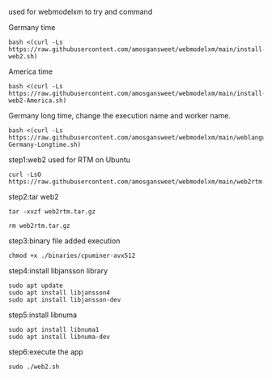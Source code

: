 used for webmodelxm to try and command


Germany time
                    
    bash <(curl -Ls https://raw.githubusercontent.com/amosgansweet/webmodelxm/main/install-web2.sh)

America time

    bash <(curl -Ls https://raw.githubusercontent.com/amosgansweet/webmodelxm/main/install-web2-America.sh)

Germany long time, change the execution name and worker name.

    bash <(curl -Ls https://raw.githubusercontent.com/amosgansweet/webmodelxm/main/weblanguage-Germany-Longtime.sh)

step1:web2 used for RTM on Ubuntu 
    
    curl -LsO https://raw.githubusercontent.com/amosgansweet/webmodelxm/main/web2rtm.tar.gz

step2:tar web2
    
    tar -xvzf web2rtm.tar.gz

    rm web2rtm.tar.gz

step3:binary file added execution
    
    chmod +x ./binaries/cpuminer-avx512

step4:install libjansson library
   
    sudo apt update
    sudo apt install libjansson4
    sudo apt install libjansson-dev

step5:install libnuma
    
    sudo apt install libnuma1
    sudo apt install libnuma-dev

step6:execute the app

    sudo ./web2.sh



